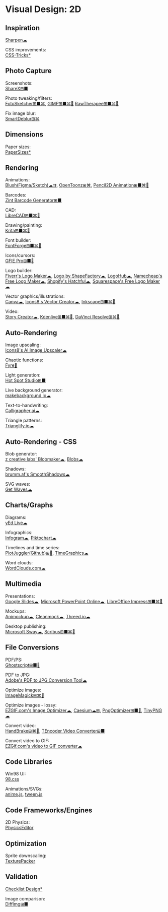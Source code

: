 # Visual Design: 2D

## Inspiration

[Sharpen☁](https://sharpen.design/)

CSS improvements:  
[CSS-Tricks*](https://css-tricks.com/)

## Photo Capture

Screenshots:  
[ShareX⊞■](https://getsharex.com/)

Photo tweaking/filters:  
[FotoSketcher⊞■⌘](https://fotosketcher.com/),
[GIMP⊞■⌘🐧](https://www.gimp.org/)
[RawTherapee⊞■⌘🐧](http://www.rawtherapee.com/)

Fix image blur:  
[SmartDeblur⊞⌘](http://smartdeblur.net/)

## Dimensions

Paper sizes:  
[PaperSizes*](https://papersizes.io/)

## Rendering

Animations:  
[Blush(Figma/Sketch)☁⇉](https://blush.design/),
[OpenToonz⊞⌘](https://opentoonz.github.io/e/),
[Pencil2D Animation⊞■⌘🐧](https://www.pencil2d.org/)

Barcodes:  
[Zint Barcode Generator⊞■](https://sourceforge.net/projects/zint/)

CAD:  
[LibreCAD⊞■⌘🐧](https://librecad.org/)

Drawing/painting:  
[Krita⊞■⌘🐧](https://krita.org/en/)

Font builder:  
[FontForge⊞■⌘🐧](https://fontforge.github.io/)

Icons/cursors:  
[GFIE Pro⊞■🐧](http://greenfishsoftware.org/)

Logo builder:  
[Fiverr's Logo Maker☁](https://www.fiverr.com/logo-maker),
[Logo by ShapeFactory☁](https://logo.shapefactory.co/),
[LogoHub☁](https://logohub.io/),
[Namecheap's Free Logo Maker☁](https://www.namecheap.com/logo-maker/app/new),
[Shopify's Hatchful☁](https://hatchful.shopify.com/),
[Squarespace's Free Logo Maker☁](https://www.squarespace.com/logo)

Vector graphics/illustrations:  
[Canva☁](https://www.canva.com/),
[Icons8's Vector Creator☁](https://icons8.com/vector-creator),
[Inkscape⊞■⌘🐧](https://inkscape.org/)

Video:  
[Story Creator☁](https://storycreatorapp.com/),
[Kdenlive⊞■⌘🐧](https://kdenlive.org/),
[DaVinci Resolve⊞⌘🐧](https://www.blackmagicdesign.com/products/davinciresolve/)

## Auto-Rendering

Image upscaling:  
[Icons8's AI Image Upscaler☁](https://icons8.com/upscaler/)

Chaotic functions:  
[Fyre🐧](http://fyre.navi.cx/)

Light generation:  
[Hot Spot Studio⊞■](https://www.rlvision.com/spots/about.php)

Live background generator:  
[makebackground.io☁](https://makebackground.io/)

Text-to-handwriting:  
[Calligrapher.ai☁](https://www.calligrapher.ai/)

Triangle patterns:  
[Trianglify.io☁](https://trianglify.io/)

## Auto-Rendering - CSS

Blob generator:  
[z creative labs' Blobmaker☁](https://www.blobmaker.app/),
[Blobs☁](https://blobs.app/)

Shadows:  
[brumm.af's SmoothShadows☁](https://brumm.af/shadows)

SVG waves:  
[Get Waves☁](https://getwaves.io/)

## Charts/Graphs

Diagrams:  
[yEd Live☁](https://www.yworks.com/yed-live/)
  
Infographics:  
[Infogram☁](https://infogram.com/),
[Piktochart☁](https://piktochart.com/)

Timelines and time series:  
[PlotJuggler(Github)⊞🐧](https://github.com/facontidavide/PlotJuggler),
[TimeGraphics☁](https://time.graphics/)

Word clouds:  
[WordClouds.com☁](https://www.wordclouds.com/)

## Multimedia

Presentations:  
[Google Slides☁](https://slides.google.com),
[Microsoft PowerPoint Online☁](https://office.live.com/start/PowerPoint.aspx),
[LibreOffice Impress⊞■⌘🐧](https://www.libreoffice.org/)

Mockups:  
[Animockup☁](https://animockup.com/),
[Cleanmock☁](https://cleanmock.com/),
[Threed.io☁](https://threed.io/)

Desktop publishing:  
[Microsoft Sway☁](https://sway.office.com),
[Scribus⊞■⌘🐧](https://www.scribus.net/)

## File Conversions

PDF/PS:  
[Ghostscript⊞■🐧](https://www.ghostscript.com/)

PDF to JPG:  
[Adobe's PDF to JPG Conversion Tool☁](https://www.adobe.com/acrobat/online/pdf-to-jpg.html)

Optimize images:  
[ImageMagick⊞⌘🐧](https://imagemagick.org/index.php)

Optimize images - lossy:  
[EZGIF.com's Image Optimizer☁](https://ezgif.com/optimize),
[Caesium☁⊞](https://saerasoft.com/caesium/),
[PngOptimizer⊞■🐧](https://psydk.org/pngoptimizer),
[TinyPNG☁](https://tinypng.com/)

Convert video:  
[HandBrake⊞⌘🐧](https://handbrake.fr/),
[TEncoder Video Converter⊞■](https://www.fosshub.com/TAudioConverter.html)

Convert video to GIF:  
[EZGif.com's video to GIF converter☁](https://ezgif.com/video-to-gif)

## Code Libraries

Win98 UI:  
[98.css](https://jdan.github.io/98.css/)

Animations/SVGs:  
[anime.js](https://animejs.com/),
[tween.js](https://github.com/sole/tween.js)

## Code Frameworks/Engines

2D Physics:  
[PhysicsEditor](https://www.codeandweb.com/physicseditor)

## Optimization

Sprite downscaling:  
[TexturePacker](https://www.codeandweb.com/texturepacker)

## Validation

[Checklist Design*](https://www.checklist.design/)

Image comparison:  
[DiffImg⊞■](https://www.softpedia.com/get/Multimedia/Graphic/Graphic-Viewers/DiffImg.shtml)
